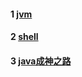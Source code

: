 #### 1 [jvm](https://github.com/smartxing/study/blob/master/Jvm.md)
#### 2 [shell](https://github.com/smartxing/study/blob/master/shell.md)
#### 3 [java成神之路](https://github.com/smartxing/study/blob/master/javacore.md)